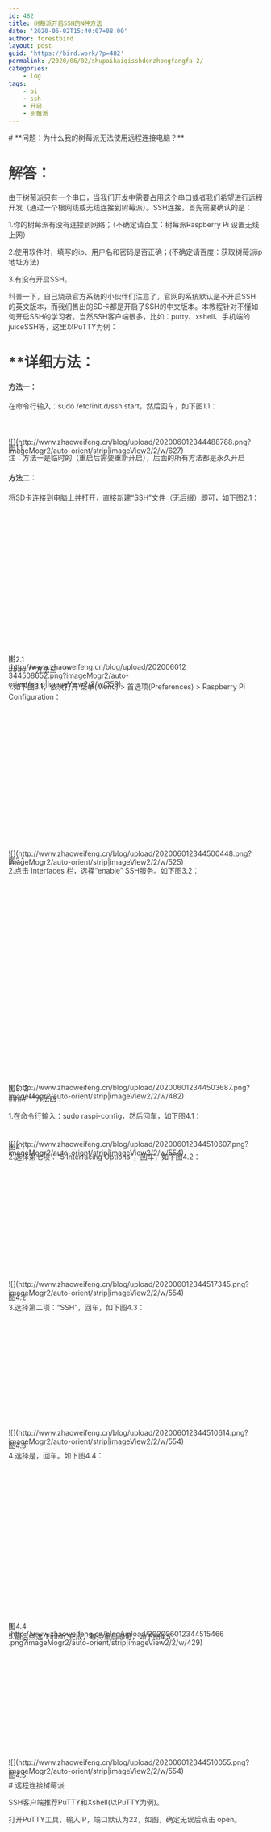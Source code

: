 ```yaml
---
id: 482
title: 树莓派开启SSH的N种方法
date: '2020-06-02T15:40:07+08:00'
author: forestbird
layout: post
guid: 'https://bird.work/?p=482'
permalink: /2020/06/02/shupaikaiqisshdenzhongfangfa-2/
categories:
    - log
tags:
    - pi
    - ssh
    - 开启
    - 树莓派
---
```


<div style="box-sizing: border-box; color: rgb(64, 64, 64); font-family: -apple-system,BlinkMacSystemFont,&quot;Apple Color Emoji&quot;,&quot;Segoe UI Emoji&quot;,&quot;Segoe UI Symbol&quot;,&quot;Segoe UI&quot;,&quot;PingFang SC&quot;,&quot;Hiragino Sans GB&quot;,&quot;Microsoft YaHei&quot;,&quot;Helvetica Neue&quot;,Helvetica,Arial,sans-serif; font-size: 14px; font-style: normal; font-variant: normal; font-weight: 400; letter-spacing: normal; orphans: 2; text-align: left; text-decoration: none; text-indent: 0px; text-transform: none; -webkit-text-stroke-width: 0px; white-space: normal; word-spacing: 0px;"><div style="box-sizing: border-box;"># **问题：为什么我的树莓派无法使用远程连接电脑？**

# **解答：**

由于树莓派只有一个串口，当我们开发中需要占用这个串口或者我们希望进行远程开发（通过一个根网线或无线连接到树莓派）。SSH连接，首先需要确认的是：

1.你的树莓派有没有连接到网络；（不确定请百度：树莓派Raspberry Pi 设置无线上网）

2.使用软件时，填写的ip、用户名和密码是否正确；(不确定请百度：获取树莓派ip地址方法)

3.有没有开启SSH。

科普一下，自己烧录官方系统的小伙伴们注意了，官网的系统默认是不开启SSH的英文版本，而我们售出的SD卡都是开启了SSH的中文版本。本教程针对不懂如何开启SSH的学习者。当然SSH客户端很多，比如：putty、xshell、手机端的juiceSSH等，这里以PuTTY为例：

# **详细方法：  


#### **方法一：**

在命令行输入：sudo /etc/init.d/ssh start，然后回车，如下图1.1：

<div class="image-package" style="box-sizing: border-box;"><div class="image-container" style="background-color: transparent; box-sizing: border-box; max-height: 48px; max-width: 627px;"><div class="image-container-fill" style="box-sizing: border-box; padding-bottom: 7.66%;"> </div><div class="image-view" data-height="48" data-width="627" style="box-sizing: border-box;">![](http://www.zhaoweifeng.cn/blog/upload/202006012344488788.png?imageMogr2/auto-orient/strip|imageView2/2/w/627)</div></div><div class="image-caption" style="box-sizing: border-box;">图1.1</div></div>注：方法一是临时的（重启后需要重新开启），后面的所有方法都是永久开启

#### **方法二：**

将SD卡连接到电脑上并打开，直接新建“SSH”文件（无后缀）即可，如下图2.1：

<div class="image-package" style="box-sizing: border-box;"><div class="image-container" style="background-color: transparent; box-sizing: border-box; max-height: 286px; max-width: 359px;"><div class="image-container-fill" style="box-sizing: border-box; padding-bottom: 79.67%;"> </div><div class="image-view" data-height="286" data-width="359" style="box-sizing: border-box;">![](http://www.zhaoweifeng.cn/blog/upload/202006012344508652.png?imageMogr2/auto-orient/strip|imageView2/2/w/359)</div></div><div class="image-caption" style="box-sizing: border-box;">图2.1</div></div>#### **方法三：**

1.如下图3.1，依次打开 菜单(Menu) &gt; 首选项(Preferences) &gt; Raspberry Pi Configuration：

<div class="image-package" style="box-sizing: border-box;"><div class="image-container" style="background-color: transparent; box-sizing: border-box; max-height: 290px; max-width: 525px;"><div class="image-container-fill" style="box-sizing: border-box; padding-bottom: 55.24%;"> </div><div class="image-view" data-height="290" data-width="525" style="box-sizing: border-box;">![](http://www.zhaoweifeng.cn/blog/upload/202006012344500448.png?imageMogr2/auto-orient/strip|imageView2/2/w/525)</div></div><div class="image-caption" style="box-sizing: border-box;">图3.1</div></div>2.点击 Interfaces 栏，选择“enable” SSH服务。如下图3.2：

<div class="image-package" style="box-sizing: border-box;"><div class="image-container" style="background-color: transparent; box-sizing: border-box; max-height: 411px; max-width: 482px;"><div class="image-container-fill" style="box-sizing: border-box; padding-bottom: 85.27%;"> </div><div class="image-view" data-height="411" data-width="482" style="box-sizing: border-box;">![](http://www.zhaoweifeng.cn/blog/upload/202006012344503687.png?imageMogr2/auto-orient/strip|imageView2/2/w/482)</div></div><div class="image-caption" style="box-sizing: bord
er-box;">图3.  
2</div></div>#### **方法四：  


1.在命令行输入：sudo raspi-config，然后回车，如下图4.1：

<div class="image-package" style="box-sizing: border-box;"><div class="image-container" style="background-color: transparent; box-sizing: border-box; max-height: 27px; max-width: 554px;"><div class="image-container-fill" style="box-sizing: border-box; padding-bottom: 4.87%;"> </div><div class="image-view" data-height="27" data-width="554" style="box-sizing: border-box;">![](http://www.zhaoweifeng.cn/blog/upload/202006012344510607.png?imageMogr2/auto-orient/strip|imageView2/2/w/554)</div></div><div class="image-caption" style="box-sizing: border-box;">图4.1</div></div>2.选择第七项：“5 Interfacing Options”，回车，如下图4.2：

<div class="image-package" style="box-sizing: border-box;"><div class="image-container" style="background-color: transparent; box-sizing: border-box; max-height: 258px; max-width: 554px;"><div class="image-container-fill" style="box-sizing: border-box; padding-bottom: 46.57%;"> </div><div class="image-view" data-height="258" data-width="554" style="box-sizing: border-box;">![](http://www.zhaoweifeng.cn/blog/upload/202006012344517345.png?imageMogr2/auto-orient/strip|imageView2/2/w/554)</div></div><div class="image-caption" style="box-sizing: border-box;">图4.2</div></div>3.选择第二项：“SSH”，回车，如下图4.3：

<div class="image-package" style="box-sizing: border-box;"><div class="image-container" style="background-color: transparent; box-sizing: border-box; max-height: 253px; max-width: 554px;"><div class="image-container-fill" style="box-sizing: border-box; padding-bottom: 45.67%;"> </div><div class="image-view" data-height="253" data-width="554" style="box-sizing: border-box;">![](http://www.zhaoweifeng.cn/blog/upload/202006012344510614.png?imageMogr2/auto-orient/strip|imageView2/2/w/554)</div></div><div class="image-caption" style="box-sizing: border-box;">图4.3</div></div>4.选择是，回车。如下图4.4：

<div class="image-package" style="box-sizing: border-box;"><div class="image-container" style="background-color: transparent; box-sizing: border-box; max-height: 318px; max-width: 429px;"><div class="image-container-fill" style="box-sizing: border-box; padding-bottom: 74.13%;"> </div><div class="image-view" data-height="318" data-width="429" style="box-sizing: border-box;">![](http://www.zhaoweifeng.cn/blog/upload/202006012344515466.png?imageMogr2/auto-orient/strip|imageView2/2/w/429)</div></div><div class="image-caption" style="box-sizing: border-box;">图4.4</div></div>5.最后点选“Finish”完成，等待重启即可，如下图4.5：

<div class="image-package" style="box-sizing: border-box;"><div class="image-container" style="background-color: transparent; box-sizing: border-box; max-height: 254px; max-width: 554px;"><div class="image-container-fill" style="box-sizing: border-box; padding-bottom: 45.85%;"> </div><div class="image-view" data-height="254" data-width="554" style="box-sizing: border-box;">![](http://www.zhaoweifeng.cn/blog/upload/202006012344510055.png?imageMogr2/auto-orient/strip|imageView2/2/w/554)</div></div><div class="image-caption" style="box-sizing: border-box;">图4.5</div></div># 远程连接树莓派

SSH客户端推荐PuTTY和Xshell(以PuTTY为例)。

打开PuTTY工具，输入IP，端口默认为22，如图，确定无误后点击 open。

<div class="image-package" style="box-sizing: border-box;"><div class="image-container" style="background-color: transparent; box-sizing: border-box; max-height: 436px; max-width: 450px;"><div class="image-container-fill" style="box-sizing: border-box; padding-bottom: 96.89%;"> </div><div class="image-view" data-height="436" data-width="450" style="box-sizing: border-box;">![](http://www.zhaoweifeng.cn/blog/upload/202006012344515416.png?imageMogr2/auto-orient/strip|imageView2/2/w/450)</div></div><div class="image-caption" style="box-sizing: border-box;">以PuTTY为例</div></div><div class="image-package" style="box-sizing: border-box;"><div class="image-container" style="background-color: transparent; box-sizing: border-box; max-height: 344px; max-width: 443px;"><div class="image-container-fill" style="box-sizing: border-box; padding-bottom: 77.65%;"> </div><div class="image-view" data-height="344" data-width="443" style="box-sizing: border-box;">![](http://www.zhaoweifeng.cn/blog/upload/202006012344516213.png?imageMogr2/auto-orient/strip|imageView2/2/w/443)</div></div><div class="image-caption" style="box-sizing: border-box;">默认用户名：pi 默认密码：raspberry</div></div></div>  
  
作者：Vip小木子  
链接：https://www.jianshu.com/p/654ee08d2b3a  
来源：简书  
著作权归作者所有。商业转载请联系作者获得授权，非商业转载请注明出处。

</div>